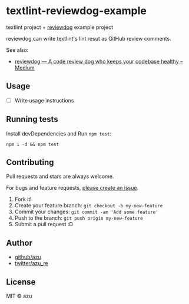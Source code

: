 # textlint-reviewdog-example

textlint project + [reviewdog](https://github.com/haya14busa/reviewdog "reviewdog") example project

reviewdog can write textlint's lint resut as GitHub review comments.

See also:

- [reviewdog — A code review dog who keeps your codebase healthy – Medium](https://medium.com/@haya14busa/reviewdog-a-code-review-dog-who-keeps-your-codebase-healthy-d957c471938b)

## Usage

- [ ] Write usage instructions

## Running tests

Install devDependencies and Run `npm test`:

    npm i -d && npm test

## Contributing

Pull requests and stars are always welcome.

For bugs and feature requests, [please create an issue](https://github.com/azu/textlint-reviewdog-example/issues).

1. Fork it!
2. Create your feature branch: `git checkout -b my-new-feature`
3. Commit your changes: `git commit -am 'Add some feature'`
4. Push to the branch: `git push origin my-new-feature`
5. Submit a pull request :D

## Author

- [github/azu](https://github.com/azu)
- [twitter/azu_re](https://twitter.com/azu_re)

## License

MIT © azu
